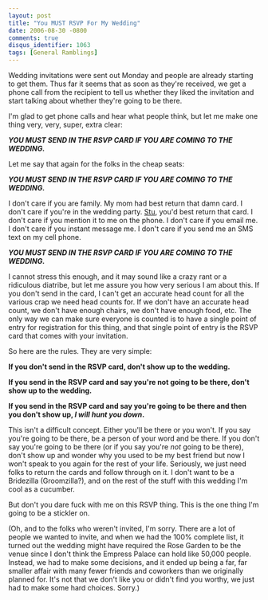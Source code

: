 ```yaml
---
layout: post
title: "You MUST RSVP For My Wedding"
date: 2006-08-30 -0800
comments: true
disqus_identifier: 1063
tags: [General Ramblings]
---
```

Wedding invitations were sent out Monday and people are already starting
to get them. Thus far it seems that as soon as they're received, we get
a phone call from the recipient to tell us whether they liked the
invitation and start talking about whether they're going to be there.
 
 I'm glad to get phone calls and hear what people think, but let me make
one thing very, very, super, extra clear:
 
 ***YOU MUST SEND IN THE RSVP CARD IF YOU ARE COMING TO THE WEDDING.***
 
 Let me say that again for the folks in the cheap seats:
 
 ***YOU MUST SEND IN THE RSVP CARD IF YOU ARE COMING TO THE WEDDING.***
 
 I don't care if you are family. My mom had best return that damn card.
I don't care if you're in the wedding party.
[Stu](http://www.stuartthompson.net), you'd best return that card. I
don't care if you mention it to me on the phone. I don't care if you
email me. I don't care if you instant message me. I don't care if you
send me an SMS text on my cell phone.
 
 ***YOU MUST SEND IN THE RSVP CARD IF YOU ARE COMING TO THE WEDDING.***
 
 I cannot stress this enough, and it may sound like a crazy rant or a
ridiculous diatribe, but let me assure you how very serious I am about
this. If you don't send in the card, I can't get an accurate head count
for all the various crap we need head counts for. If we don't have an
accurate head count, we don't have enough chairs, we don't have enough
food, etc. The only way we can make sure everyone is counted is to have
a single point of entry for registration for this thing, and that single
point of entry is the RSVP card that comes with your invitation.
 
 So here are the rules. They are very simple:
 
 **If you don't send in the RSVP card, don't show up to the wedding.**
 
 **If you send in the RSVP card and say you're not going to be there,
don't show up to the wedding.**
 
 **If you send in the RSVP card and say you're going to be there and
then you don't show up, *I will hunt you down*.**
 
 This isn't a difficult concept. Either you'll be there or you won't. If
you say you're going to be there, be a person of your word and be there.
If you don't say you're going to be there (or if you say you're *not*
going to be there), don't show up and wonder why you used to be my best
friend but now I won't speak to you again for the rest of your life.
Seriously, we just need folks to return the cards and follow through on
it. I don't want to be a Bridezilla (Groomzilla?), and on the rest of
the stuff with this wedding I'm cool as a cucumber.
 
 But don't you dare fuck with me on this RSVP thing. This is the one
thing I'm going to be a stickler on.
 
 (Oh, and to the folks who weren't invited, I'm sorry. There are a lot
of people we wanted to invite, and when we had the 100% complete list,
it turned out the wedding might have required the Rose Garden to be the
venue since I don't think the Empress Palace can hold like 50,000
people. Instead, we had to make some decisions, and it ended up being a
far, far smaller affair with many fewer friends and coworkers than we
originally planned for. It's not that we don't like you or didn't find
you worthy, we just had to make some hard choices. Sorry.)
